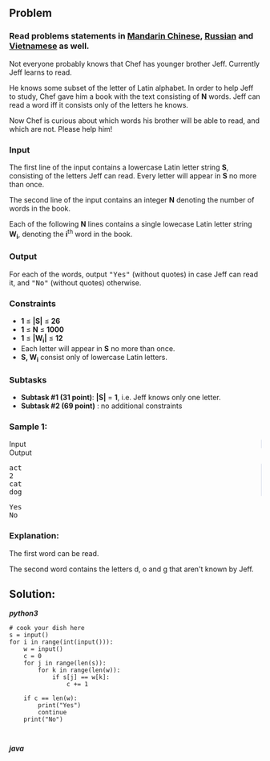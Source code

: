 <div id="problem-statement" class="_problemBody_lulsq_29 print"><h2>Problem</h2>
<h3> Read problems statements in <a rel="nofollow noreferrer noopener" href="https://www.codechef.com/download/translated/LTIME39/mandarin/ALPHABET.pdf">Mandarin Chinese</a>, <a rel="nofollow noreferrer noopener" href="https://www.codechef.com/download/translated/LTIME39/russian/ALPHABET.pdf">Russian</a> and <a rel="nofollow noreferrer noopener" href="https://www.codechef.com/download/translated/LTIME39/vietnamese/ALPHABET.pdf">Vietnamese</a> as well.</h3>
<p>Not everyone probably knows that Chef has younger brother Jeff. Currently Jeff learns to read.</p>
<p>He knows some subset of the letter of Latin alphabet. In order to help Jeff to study, Chef gave him a book with the text consisting of <b>N</b> words. Jeff can read a word iff it consists only of the letters he knows.</p>
<p>Now Chef is curious about which words his brother will be able to read, and which are not. Please help him!</p>
<h3>Input</h3>
<p>The first line of the input contains a lowercase Latin letter string <b>S</b>, consisting of the letters Jeff can read. Every letter will appear in <b>S</b> no more than once.</p>
<p>The second line of the input contains an integer <b>N</b> denoting the number of words in the book.</p>
<p>Each of the following <b>N</b> lines contains a single lowecase Latin letter string <b>W<sub>i</sub></b>, denoting the <b>i</b><sup>th</sup> word in the book.</p>
<h3>Output</h3>
<p>For each of the words, output <tt>"Yes"</tt> (without quotes) in case Jeff can read it, and <tt>"No"</tt> (without quotes) otherwise.</p>
<h3>Constraints</h3>
<ul><li><b>1</b> ≤ <b>|S|</b> ≤ <b>26</b></li>
<li><b>1</b> ≤ <b>N</b> ≤ <b>1000</b></li>
<li><b>1</b> ≤ <b>|W<sub>i</sub>|</b> ≤ <b>12</b></li>
<li>Each letter will appear in <b>S</b> no more than once.</li>
<li><b>S, W<sub>i</sub></b> consist only of lowercase Latin letters.</li>
</ul><h3>Subtasks</h3>
<ul><li><b>Subtask #1 (31 point)</b>: <b>|S|</b> = <b>1</b>, i.e. Jeff knows only one letter.</li>
<li><b>Subtask #2 (69 point)</b>	: no additional constraints</li>
</ul>
<h3>Sample 1:</h3>
<div data-reactroot="" class="_input_output__table_lulsq_184"><div class="_text_copy__container_lulsq_188"><div class="_text_copy_lulsq_188 _input_top__box_lulsq_198" style="border-right: 1px solid rgb(210, 217, 231);"><span>Input</span><div title="Copy to clipboard" class="" style="pointer-events: all;"><span class="_icon__box_9xn05_2"><i class="_copy__icon_9xn05_14"></i></span></div></div><div class="_text_copy_lulsq_188 _ouput_top__box_lulsq_201"><span>Output</span><div title="Copy to clipboard" class="" style="pointer-events: all;"><span class="_icon__box_9xn05_2"><i class="_copy__icon_9xn05_14"></i></span></div></div></div><div class="_values__container_lulsq_204"><div class="_values_lulsq_204" style="border-right: 1px solid rgb(210, 217, 231);"><pre>act
2
cat
dog</pre></div><div class="_values_lulsq_204"><pre>Yes
No</pre></div></div></div>
<h3>Explanation:</h3>
<p>The first word can be read.</p>
<p>The second word contains the letters d, o and g that aren't known by Jeff.</p></div>


## Solution:
***python3***
```
# cook your dish here
s = input()
for i in range(int(input())):
    w = input()
    c = 0
    for j in range(len(s)):
        for k in range(len(w)):
            if s[j] == w[k]:
                c += 1
                
    if c == len(w):
        print("Yes")
        continue
    print("No")
    
        
```

***java***
```

```